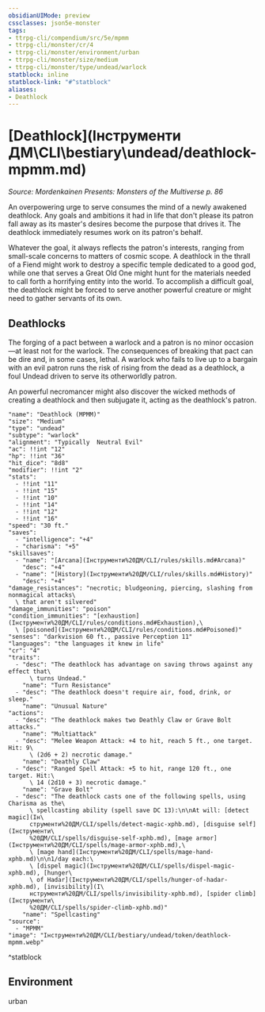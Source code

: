 ```yaml
---
obsidianUIMode: preview
cssclasses: json5e-monster
tags:
- ttrpg-cli/compendium/src/5e/mpmm
- ttrpg-cli/monster/cr/4
- ttrpg-cli/monster/environment/urban
- ttrpg-cli/monster/size/medium
- ttrpg-cli/monster/type/undead/warlock
statblock: inline
statblock-link: "#^statblock"
aliases:
- Deathlock
---
```

# [Deathlock](Інструменти ДМ\CLI\bestiary\undead/deathlock-mpmm.md)
*Source: Mordenkainen Presents: Monsters of the Multiverse p. 86*  

An overpowering urge to serve consumes the mind of a newly awakened deathlock. Any goals and ambitions it had in life that don't please its patron fall away as its master's desires become the purpose that drives it. The deathlock immediately resumes work on its patron's behalf.

Whatever the goal, it always reflects the patron's interests, ranging from small-scale concerns to matters of cosmic scope. A deathlock in the thrall of a Fiend might work to destroy a specific temple dedicated to a good god, while one that serves a Great Old One might hunt for the materials needed to call forth a horrifying entity into the world. To accomplish a difficult goal, the deathlock might be forced to serve another powerful creature or might need to gather servants of its own.

## Deathlocks

The forging of a pact between a warlock and a patron is no minor occasion—at least not for the warlock. The consequences of breaking that pact can be dire and, in some cases, lethal. A warlock who fails to live up to a bargain with an evil patron runs the risk of rising from the dead as a deathlock, a foul Undead driven to serve its otherworldly patron.

An powerful necromancer might also discover the wicked methods of creating a deathlock and then subjugate it, acting as the deathlock's patron.

```statblock
"name": "Deathlock (MPMM)"
"size": "Medium"
"type": "undead"
"subtype": "warlock"
"alignment": "Typically  Neutral Evil"
"ac": !!int "12"
"hp": !!int "36"
"hit_dice": "8d8"
"modifier": !!int "2"
"stats":
  - !!int "11"
  - !!int "15"
  - !!int "10"
  - !!int "14"
  - !!int "12"
  - !!int "16"
"speed": "30 ft."
"saves":
  - "intelligence": "+4"
  - "charisma": "+5"
"skillsaves":
  - "name": "[Arcana](Інструменти%20ДМ/CLI/rules/skills.md#Arcana)"
    "desc": "+4"
  - "name": "[History](Інструменти%20ДМ/CLI/rules/skills.md#History)"
    "desc": "+4"
"damage_resistances": "necrotic; bludgeoning, piercing, slashing from nonmagical attacks\
  \ that aren't silvered"
"damage_immunities": "poison"
"condition_immunities": "[exhaustion](Інструменти%20ДМ/CLI/rules/conditions.md#Exhaustion),\
  \ [poisoned](Інструменти%20ДМ/CLI/rules/conditions.md#Poisoned)"
"senses": "darkvision 60 ft., passive Perception 11"
"languages": "the languages it knew in life"
"cr": "4"
"traits":
  - "desc": "The deathlock has advantage on saving throws against any effect that\
      \ turns Undead."
    "name": "Turn Resistance"
  - "desc": "The deathlock doesn't require air, food, drink, or sleep."
    "name": "Unusual Nature"
"actions":
  - "desc": "The deathlock makes two Deathly Claw or Grave Bolt attacks."
    "name": "Multiattack"
  - "desc": "Melee Weapon Attack: +4 to hit, reach 5 ft., one target. Hit: 9\
      \ (2d6 + 2) necrotic damage."
    "name": "Deathly Claw"
  - "desc": "Ranged Spell Attack: +5 to hit, range 120 ft., one target. Hit:\
      \ 14 (2d10 + 3) necrotic damage."
    "name": "Grave Bolt"
  - "desc": "The deathlock casts one of the following spells, using Charisma as the\
      \ spellcasting ability (spell save DC 13):\n\nAt will: [detect magic](Ін\
      струменти%20ДМ/CLI/spells/detect-magic-xphb.md), [disguise self](Інструменти\
      %20ДМ/CLI/spells/disguise-self-xphb.md), [mage armor](Інструменти%20ДМ/CLI/spells/mage-armor-xphb.md),\
      \ [mage hand](Інструменти%20ДМ/CLI/spells/mage-hand-xphb.md)\n\n1/day each:\
      \ [dispel magic](Інструменти%20ДМ/CLI/spells/dispel-magic-xphb.md), [hunger\
      \ of Hadar](Інструменти%20ДМ/CLI/spells/hunger-of-hadar-xphb.md), [invisibility](І\
      нструменти%20ДМ/CLI/spells/invisibility-xphb.md), [spider climb](Інструменти\
      %20ДМ/CLI/spells/spider-climb-xphb.md)"
    "name": "Spellcasting"
"source":
  - "MPMM"
"image": "Інструменти%20ДМ/CLI/bestiary/undead/token/deathlock-mpmm.webp"
```
^statblock

## Environment

urban